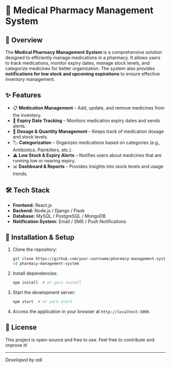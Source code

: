 # 📌 Medical Pharmacy Management System

## 🏥 Overview
The **Medical Pharmacy Management System** is a comprehensive solution designed to efficiently manage medications in a pharmacy. It allows users to track medications, monitor expiry dates, manage stock levels, and categorize medicines for better organization. The system also provides **notifications for low stock and upcoming expirations** to ensure effective inventory management.

## ✨ Features
- 📋 **Medication Management** – Add, update, and remove medicines from the inventory.
- 📅 **Expiry Date Tracking** – Monitors medication expiry dates and sends alerts.
- 💊 **Dosage & Quantity Management** – Keeps track of medication dosage and stock levels.
- 🏷 **Categorization** – Organizes medications based on categories (e.g., Antibiotics, Painkillers, etc.).
- ⚠️ **Low Stock & Expiry Alerts** – Notifies users about medicines that are running low or nearing expiry.
- 📊 **Dashboard & Reports** – Provides insights into stock levels and usage trends.

## 🛠 Tech Stack
- **Frontend:** React.js 
- **Backend:** Node.js / Django / Flask
- **Database:** MySQL / PostgreSQL / MongoDB
- **Notification System:** Email / SMS / Push Notifications

## 🚀 Installation & Setup
1. Clone the repository:
   ```bash
   git clone https://github.com/your-username/pharmacy-management-system.git
   cd pharmacy-management-system
   ```
2. Install dependencies:
   ```bash
   npm install  # or yarn install
   ```
3. Start the development server:
   ```bash
   npm start  # or yarn start
   ```
4. Access the application in your browser at `http://localhost:3000`.

## 📜 License
This project is open-source and free to use. Feel free to contribute and improve it!

---
_Developed by adi._

